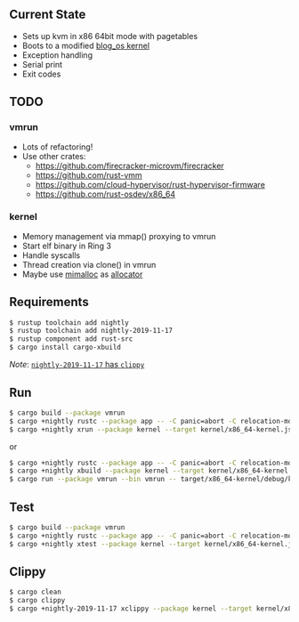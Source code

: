 ## Current State
* Sets up kvm in x86 64bit mode with pagetables
* Boots to a modified [blog_os kernel](https://os.phil-opp.com/)
* Exception handling
* Serial print
* Exit codes

## TODO
### vmrun
* Lots of refactoring!
* Use other crates:
    * https://github.com/firecracker-microvm/firecracker
    * https://github.com/rust-vmm
    * https://github.com/cloud-hypervisor/rust-hypervisor-firmware
    * https://github.com/rust-osdev/x86_64
### kernel    
* Memory management via mmap() proxying to vmrun
* Start elf binary in Ring 3
* Handle syscalls
* Thread creation via clone() in vmrun
* Maybe use [mimalloc](https://github.com/microsoft/mimalloc) as [allocator](https://github.com/purpleprotocol/mimalloc_rust) 

## Requirements

```bash
$ rustup toolchain add nightly
$ rustup toolchain add nightly-2019-11-17
$ rustup component add rust-src
$ cargo install cargo-xbuild
```

*Note*: [`nightly-2019-11-17` has `clippy`](https://rust-lang.github.io/rustup-components-history/index.html)

## Run

```bash
$ cargo build --package vmrun
$ cargo +nightly rustc --package app -- -C panic=abort -C relocation-model=static -C link-arg=-nostartfiles
$ cargo +nightly xrun --package kernel --target kernel/x86_64-kernel.json
```

or

```bash
$ cargo +nightly rustc --package app -- -C panic=abort -C relocation-model=static -C link-arg=-nostartfiles
$ cargo +nightly xbuild --package kernel --target kernel/x86_64-kernel.json
$ cargo run --package vmrun --bin vmrun -- target/x86_64-kernel/debug/kernel
```

## Test

```bash
$ cargo build --package vmrun
$ cargo +nightly rustc --package app -- -C panic=abort -C relocation-model=static -C link-arg=-nostartfiles
$ cargo +nightly xtest --package kernel --target kernel/x86_64-kernel.json
```

## Clippy

```bash
$ cargo clean
$ cargo clippy
$ cargo +nightly-2019-11-17 xclippy --package kernel --target kernel/x86_64-kernel.json
```

